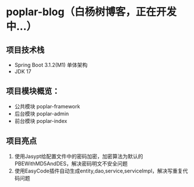 # poplar-blog（白杨树博客，正在开发中...）

## 项目技术栈

- Spring Boot 3.1.2(M1) 单体架构
- JDK 17

## 项目模块概览：

- 公共模块 poplar-framework
- 后台模块 poplar-admin
- 前台模块 poplar-index

## 项目亮点

1. 使用Jasypt给配置文件中的密码加密，加密算法为默认的PBEWithMD5AndDES，解决密码明文不安全问题
2. 使用EasyCode插件自动生成entity,dao,service,serviceImpl，解决写重复代码问题